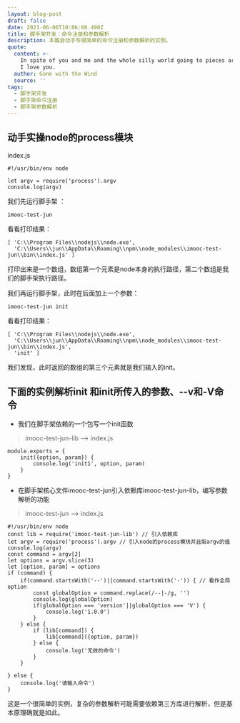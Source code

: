```yaml
---
layout: blog-post
draft: false
date: 2021-06-06T10:06:08.490Z
title: 脚手架开发：命令注册和参数解析
description: 本篇会动手写很简单的命令注册和参数解析的实例。
quote:
  content: >-
    In spite of you and me and the whole silly world going to pieces around us,
    I love you.
  author: Gone with the Wind
  source: ''
tags:
  - 脚手架开发
  - 脚手架命令注册
  - 脚手架参数解析
---
```

## 动手实操node的process模块
index.js

```
#!/usr/bin/env node

let argv = require('process').argv
console.log(argv)
```

我们先运行脚手架 ：

```
imooc-test-jun
```

看看打印结果：

```
[ 'C:\\Program Files\\nodejs\\node.exe',
  'C:\\Users\\jun\\AppData\\Roaming\\npm\\node_modules\\imooc-test-jun\\bin\\index.js' ]

```

打印出来是一个数组，数组第一个元素是node本身的执行路径，第二个数组是我们的脚手架执行路径。

我们再运行脚手架，此时在后面加上一个参数：

```
imooc-test-jun init
```

看看打印结果：

```
[ 'C:\\Program Files\\nodejs\\node.exe',
  'C:\\Users\\jun\\AppData\\Roaming\\npm\\node_modules\\imooc-test-jun\\bin\\index.js',
  'init' ]
```

我们发现，此时返回的数组的第三个元素就是我们输入的init。
## 下面的实例解析init 和init所传入的参数、--v和-V命令
* 我们在脚手架依赖的一个包写一个init函数

> imooc-test-jun-lib --> index.js

```
module.exports = {
    init({option, param}) {
        console.log('init1', option, param)
    }
}
```

* 在脚手架核心文件imooc-test-jun引入依赖库imooc-test-jun-lib，编写参数解析的功能
> imooc-test-jun --> index.js

```
#!/usr/bin/env node
const lib = require('imooc-test-jun-lib') // 引入依赖库
let argv = require('process').argv // 引入node的process模块并且取argv的值
console.log(argv)
const command = argv[2]
let options = argv.slice(3)
let [option, param] = options
if (command) {
    if(command.startsWith('--')||command.startsWith('-')) { // 看作全局option
        const globalOption = command.replace(/--|-/g, '')
        console.log(globalOption)
        if(globalOption === 'version'||globalOption === 'V') {
            console.log('1.0.0')
        }
    } else {
        if (lib[command]) {
            lib[command]({option, param})
        } else {
            console.log('无效的命令')
        }
    }

} else {
    console.log('请输入命令')
}

```

这是一个很简单的实例，复杂的参数解析可能需要依赖第三方库进行解析，但是基本原理确就是如此。


